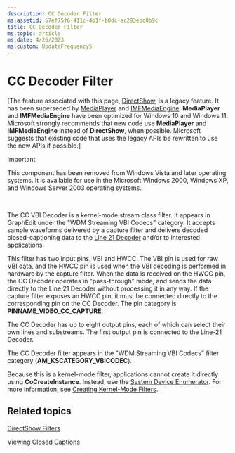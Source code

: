 ```yaml
---
description: CC Decoder Filter
ms.assetid: 57ef75f6-411c-4b1f-b0dc-ac293ebc0b9c
title: CC Decoder Filter
ms.topic: article
ms.date: 4/26/2023
ms.custom: UpdateFrequency5
---
```


# CC Decoder Filter

\[The feature associated with this page, [DirectShow](/windows/win32/directshow/directshow), is a legacy feature. It has been superseded by [MediaPlayer](/uwp/api/Windows.Media.Playback.MediaPlayer) and [IMFMediaEngine](/windows/win32/api/mfmediaengine/nn-mfmediaengine-imfmediaengine). **MediaPlayer** and **IMFMediaEngine** have been optimized for Windows 10 and Windows 11. Microsoft strongly recommends that new code use **MediaPlayer** and **IMFMediaEngine** instead of **DirectShow**, when possible. Microsoft suggests that existing code that uses the legacy APIs be rewritten to use the new APIs if possible.\]

> [!IMPORTANT]
> This component has been removed from Windows Vista and later operating systems. It is available for use in the Microsoft Windows 2000, Windows XP, and Windows Server 2003 operating systems.

 

The CC VBI Decoder is a kernel-mode stream class filter. It appears in GraphEdit under the "WDM Streaming VBI Codecs" category. It accepts sample waveforms delivered by a capture filter and delivers decoded closed-captioning data to the [Line 21 Decoder](line-21-decoder-filter.md) and/or to interested applications.

This filter has two input pins, VBI and HWCC. The VBI pin is used for raw VBI data, and the HWCC pin is used when the VBI decoding is performed in hardware by the capture filter. When the data is received on the HWCC pin, the CC Decoder operates in "pass-through" mode, and sends the data directly to the Line 21 Decoder without processing it in any way. If the capture filter exposes an HWCC pin, it must be connected directly to the corresponding pin on the CC Decoder. The pin category is **PINNAME\_VIDEO\_CC\_CAPTURE**.

The CC Decoder has up to eight output pins, each of which can select their own lines and substreams. The first output pin is connected to the Line-21 Decoder.

The CC Decoder filter appears in the "WDM Streaming VBI Codecs" filter category (**AM\_KSCATEGORY\_VBICODEC**).

Because this is a kernel-mode filter, applications cannot create it directly using **CoCreateInstance**. Instead, use the [System Device Enumerator](system-device-enumerator.md). For more information, see [Creating Kernel-Mode Filters](creating-kernel-mode-filters.md).

## Related topics

<dl> <dt>

[DirectShow Filters](directshow-filters.md)
</dt> <dt>

[Viewing Closed Captions](viewing-closed-captions.md)
</dt> </dl>

 

 



